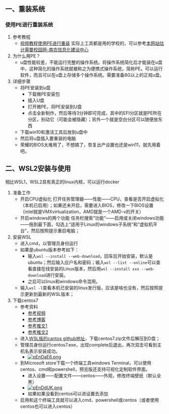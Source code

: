 ## 一、重装系统
### 使用PE进行重装系统
1. 参考教程
	- [视频教程使用PE进行重装](https://www.bilibili.com/video/BV1DJ411D79y?spm_id_from=333.788.videopod.episodes&vd_source=2523c7055f0985a7f47ca59739b6b086&p=2)
	实际上工具都是用的学校的，可以参考[本网站估计需要校园网-南农信息化建设中心 ](http://kms.njau.edu.cn/docs/WinIns.html)
2. 为什么用PE？
	- u盘性能较差，不能运行完整的操作系统。将操作系统简化后才能装在u盘中，这种简化的操作系统就被称之为便携式操作系统，简称PE。可以运行软件，而且可以在u盘上存储多个操作系统。需要准备8G以上的正规u盘。
3. 详细步骤
	- 将PE安装到u盘
      - 下载微PE安装包
      -  插入U盘
      -  打开微PE，将PE安装到U盘
		- 点击全新制作，然后等待3分钟即可完成，其中的EFI分区就是PE所在分区，别动它（可能会被隐藏）；另外一个就是空白分区可以随便放东西
	- 下载win10和激活工具后放到u盘中
	- 然后将u盘插入要重装的电脑
	- 荣耀的BIOS太难用了，不想搞了，恢复出产设置也还是win11，就先用着吧。
## 二、WSL2安装与使用
相比WSL1，WSL2具有真正的linux内核，可以运行docker
1. 准备工作
	- 开启CPU虚拟化
		打开任务管理器——性能——CPU，查看是否开启虚拟化（本机已启用）；如果还未开启，需要进入BIOS，修改一下BIOS设置（intel就是VMXvirtualization，AMD就是一个AMD-v的开关）
	- 开启windows的两个功能
		任务栏搜索“功能”——启用或关闭windows功能——拖到最下面，勾选上“适用于Linux的windows子系统”和“虚拟机平台”，然后按照提示重启电脑；
2. 安装WSL
	- 进入cmd，以管理员身份运行
	- 如果是ubuntu版本参考如下：
    	- 输入`wsl --install --web-download`，回车后开始安装，默认是ubuntu；然后输入应户名和密码；输入`wsl --list --online`可以查看直接在线安装的Linux版本，然后用`wsl --install xxx --web-download`进行安装。
    	- 之后可以linux和windows命令混用。
  	- 输入`wsl -l`查看本机已安装的linux发行版，应该是啥也没有，然后按照提示更新到最新的WSL版本；
3. 下载centos7
	- 参考资料
       - [参考视频](https://www.bilibili.com/video/BV1RL411x7Z1/?spm_id_from=333.337.search-card.all.click&vd_source=2523c7055f0985a7f47ca59739b6b086)
       - [参考博客](https://www.cnblogs.com/zy115/p/18638254)
       - [参考推文1](https://mp.weixin.qq.com/s/PlcxEL5KXDX9e-lpWGzHcQ)
       - [参考推文2](https://mp.weixin.qq.com/s/sM3T9xt5MZG2ZzNvOl9_RA)
	- 进入[WSL版的cantos github地址](https://github.com/mishamosher/CentOS-WSL)，下载centos7.zip文件后解压到D盘；
	- 管理员身份运行centos7.exe，出现complete后退出，再次双击可看到主机名表示安装成功。
    	- <a href="https://imgse.com/i/pEnDaE6"><img src="https://s21.ax1x.com/2025/02/10/pEnDaE6.png" alt="pEnDaE6.png" border="0"></a>
	- 到Microsoft store下载一个终端工具windows Terminal，可以使用centos、cmd和powershell，预览版还支持可视化定制软件界面。
    	- 进入设置——配置文件——centos——外观，修改终端壁纸（默认全黑）
    	- <a href="https://imgse.com/i/pEnDdUK"><img src="https://s21.ax1x.com/2025/02/10/pEnDdUK.png" alt="pEnDdUK.png" border="0"></a>
    	- 如果如果没看到centos可以进设置去添加 
	- 启用和这个终端工具就可以进入cmd、powershell或centos（或者使用centos也可以进入centos）
	


